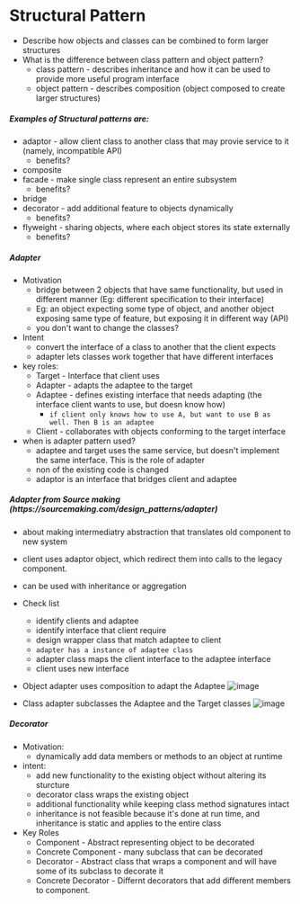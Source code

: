 <h1> Structural Pattern </h1>

- Describe how objects and classes can be combined to form larger structures
- What is the difference between class pattern and object pattern?
  - class pattern - describes inheritance and how it can be used to provide more useful program interface
  - object pattern - describes composition (object composed to create larger structures)

<h5> Examples of Structural patterns are: </h5>

- adaptor - allow client class to another class that may provie service to it (namely, incompatible API)
  - benefits?
- composite 
- facade - make single class represent an entire subsystem
  - benefits?
- bridge
- decorator - add additional feature to objects dynamically
  - benefits?
- flyweight - sharing objects, where each object stores its state externally
  - benefits?

<h5> Adapter </h5>

- Motivation
  - bridge between 2 objects that have same functionality, but used in different manner (Eg: different specification
  to their interface)
  - Eg: an object expecting some type of object, and another object exposing same type of feature, but exposing it
  in different way (API)
  - you don't want to change the classes? 
- Intent
  - convert the interface of a class to another that the client expects
  - adapter lets classes work together that have different interfaces
- key roles:
  - Target - Interface that client uses
  - Adapter - adapts the adaptee to the target
  - Adaptee - defines existing interface that needs adapting (the interface client wants to use, but doesn know how)
    - ```if client only knows how to use A, but want to use B as well. Then B is an adaptee```
  - Client - collaborates with objects conforming to the target interface
- when is adapter pattern used?
  - adaptee and target uses the same service, but doesn't implement the same interface. This is the role of adapter
  - non of the existing code is changed 
  - adaptor is an interface that bridges client and adaptee
  
<h5> Adapter from Source making (https://sourcemaking.com/design_patterns/adapter) </h5>

- about making intermediatry abstraction that translates old component to new system
- client uses adaptor object, which redirect them into calls to the legacy component. 
- can be used with inheritance or aggregation
- Check list
  - identify clients and adaptee 
  - identify interface that client require
  - design wrapper class that match adaptee to client
  - ```adapter has a instance of adaptee class ```
  - adapter class maps the client interface to the adaptee interface
  - client uses new interface
- Object adapter uses composition to adapt the Adaptee
![image](https://user-images.githubusercontent.com/26092570/55203912-8c7c8280-51a3-11e9-9024-cdbbaf602323.png)

- Class adapter subclasses the Adaptee and the Target classes
![image](https://user-images.githubusercontent.com/26092570/55203882-7242a480-51a3-11e9-8005-48273b13ea99.png)


<h5> Decorator </h5>

- Motivation:
  - dynamically add data members or methods to an object at runtime
- intent:
  - add new functionality to the existing object without altering its sturcture
  - decorator class wraps the existing object
  - additional functionality while keeping class method signatures intact
  - inheritance is not feasible because it's done at run time, and inheritance is static and applies to the
  entire class
- Key Roles
  - Component - Abstract representing object to be decorated 
  - Concrete Component - many subclass that can be decorated
  - Decorator - Abstract class that wraps a component and will have some of its subclass to decorate it
  - Concrete Decorator - Differnt decorators that add different members to component.
  
